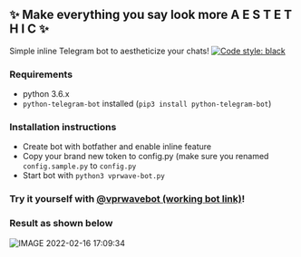 ## ✨  Make everything you say look more A E S T E T H I C ✨
Simple inline Telegram bot to aestheticize your chats!
[![Code style: black](https://img.shields.io/badge/code%20style-black-000000.svg)](https://github.com/psf/black)

### Requirements
- python 3.6.x
- ```python-telegram-bot``` installed (```pip3 install python-telegram-bot```)
### Installation instructions
- Create bot with botfather and enable inline feature
- Copy your brand new token to config.py (make sure you renamed ```config.sample.py``` to ```config.py```
- Start bot with ```python3 vprwave-bot.py```

### Try it yourself with [@vprwavebot (working bot link)](t.me/vprwavebot)!

### Result as shown below
![IMAGE 2022-02-16 17:09:34](https://user-images.githubusercontent.com/10235519/154307092-2d32cacd-e551-4209-89c0-35b7d00ee1a5.jpg)
